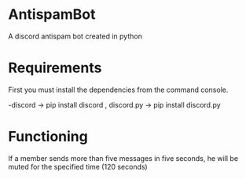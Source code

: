 # AntispamBot
A discord antispam bot created in python

# Requirements
First you must install the dependencies from the command console.

-discord -> pip install discord , discord.py -> pip install discord.py

# Functioning
If a member sends more than five messages in five seconds, he will be muted for the specified time (120 seconds)

